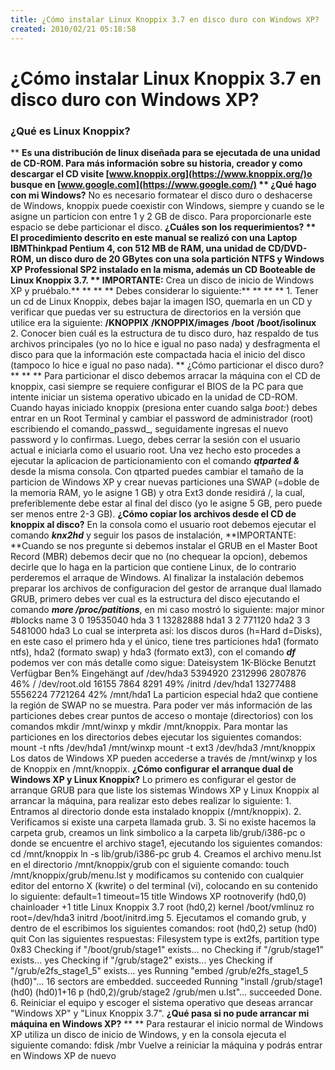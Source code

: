 ```yaml
---
title: ¿Cómo instalar Linux Knoppix 3.7 en disco duro con Windows XP?
created: 2010/02/21 05:18:58
---
```


# ¿Cómo instalar Linux Knoppix 3.7 en disco duro con Windows XP?

### **¿Qué es Linux Knoppix?**

** **Es una distribución de linux diseñada para se ejecutada de una unidad de CD-ROM. Para más información sobre su historia, creador y como descargar el CD visite [www.knoppix.org](https://www.knoppix.org/)o busque en [www.google.com](https://www.google.com/) ** ¿Qué hago con mi Windows?** No es necesario formatear el disco duro o deshacerse de Windows, knoppix puede coexistir con Windows, siempre y cuando se le asigne un particion con entre 1 y 2 GB de disco. Para proporcionarle este espacio se debe particionar el disco. **¿Cuáles son los requerimientos? ** El procedimiento descrito en este manual se realizó con una Laptop IBMThinkpad Pentium 4, con 512 MB de RAM, una unidad de CD/DVD-ROM, un disco duro de 20 GBytes con una sola partición NTFS y Windows XP Professional SP2 instalado en la misma, además un CD Booteable de Linux Knoppix 3.7. ** IMPORTANTE:** Crea un disco de inicio de Windows XP y pruébalo.** ** ** ** Debes considerar lo siguiente:** ** ** ** 1\. Tener un cd de Linux Knoppix, debes bajar la imagen ISO, quemarla en un CD y verificar que puedas ver su estructura de directorios en la versión que utilice era la siguiente: **/KNOPPIX** **/KNOPPIX/images** **/boot** **/boot/isolinux** 2\. Conocer bien cuál es la estructura de tu disco duro, haz respaldo de tus archivos principales (yo no lo hice e igual no paso nada) y desfragmenta el disco para que la información este compactada hacia el inicio del disco (tampoco lo hice e igual no paso nada). ** ¿Cómo particionar el disco duro?** ** ** Para particionar el disco debemos arracar la máquina con el CD de knoppix, casi siempre se requiere configurar el BIOS de la PC para que intente iniciar un sistema operativo ubicado en la unidad de CD-ROM. Cuando hayas iniciado knoppix (presiona enter cuando salga _boot:_) debes entrar en un Root Terminal y cambiar el password de administrador (root) escribiendo el comando_passwd_, seguidamente ingresas el nuevo password y lo confirmas. Luego, debes cerrar la sesión con el usuario actual e iniciarla como el usuario root. Una vez hecho esto procedes a ejecutar la aplicacion de particionamiento con el comando **_qtparted &_** desde la misma consola. Con qtparted puedes cambiar el tamaño de la particion de Windows XP y crear nuevas particiones una SWAP (=doble de la memoria RAM, yo le asigne 1 GB) y otra Ext3 donde residirá /, la cual, preferiblemente debe estar al final del disco (yo le asigne 5 GB, pero puede ser menos entre 2-3 GB). **¿Cómo copiar los archivos desde el CD de knoppix al disco?** En la consola como el usuario root debemos ejecutar el comando **_knx2hd_** y seguir los pasos de instalación, **IMPORTANTE: **Cuando se nos pregunte si debemos instalar el GRUB en el Master Boot Record (MBR) debemos decir que no (no chequear la opcion), debemos decirle que lo haga en la particion que contiene Linux, de lo contrario perderemos el arraque de Windows.  Al finalizar la instalación debemos preparar los archivos de configuracion del gestor de arranque dual llamado GRUB, primero debes ver cual es la estructura del disco ejecutando el comando **_more /proc/patitions_**, en mi caso mostró lo siguiente: major minor #blocks name 3 0 19535040 hda 3 1 13282888 hda1 3 2 771120 hda2 3 3 5481000 hda3 Lo cual se interpreta así: los discos duros (h=Hard d=Disks), en este caso el primero hda y el único, tiene tres particiones hda1 (formato ntfs), hda2 (formato swap) y hda3 (formato ext3), con el comando **_df_** podemos ver con más detalle como sigue: Dateisystem 1K-Blöcke Benutzt Verfügbar Ben% Eingehängt auf /dev/hda3 5394920 2312996 2807876 46% / /dev/root.old 16155 7864 8291 49% /initrd /dev/hda1 13277488 5556224 7721264 42% /mnt/hda1 La particion especial hda2 que contiene la región de SWAP no se muestra. Para poder ver más información de las particiones debes crear puntos de acceso o montaje (directorios) con los comandos mkdir /mnt/winxp y mkdir /mnt/knoppix. Para montar las particiones en los directorios debes ejecutar los siguientes comandos: mount -t nfts /dev/hda1 /mnt/winxp mount -t ext3 /dev/hda3 /mnt/knoppix  Los datos de Windows XP pueden accederse a través de /mnt/winxp y los de Knoppix en /mnt/knoppix. **¿Cómo configurar el arranque dual de Windows XP y Linux Knoppix?** Lo primero es configurar el gestor de arranque GRUB para que liste los sistemas Windows XP y Linux Knoppix al arrancar la máquina, para realizar esto debes realizar lo siguiente: 1\. Entramos al directorio donde esta instalado knoppix (/mnt/knoppix). 2\. Verificamos si existe una carpeta llamada grub. 3\. Si no existe hacemos la carpeta grub, creamos un link simbolico a la carpeta lib/grub/i386-pc o donde se encuentre el archivo stage1, ejecutando los siguientes comandos: cd /mnt/knoppix ln -s lib/grub/i386-pc grub 4\. Creamos el archivo menu.lst en el directorio /mnt/knoppix/grub con el siguiente comando: touch /mnt/knoppix/grub/menu.lst y modificamos su contenido con cualquier editor del entorno X (kwrite) o del terminal (vi), colocando en su contenido lo siguiente: default=1 timeout=15 title Windows XP rootnoverify (hd0,0) chainloader +1 title Linux Knoppix 3.7 root (hd0,2) kernel /boot/vmlinuz ro root=/dev/hda3 initrd /boot/initrd.img 5\. Ejecutamos el comando grub, y dentro de el escribimos los siguientes comandos: root (hd0,2) setup (hd0) quit Con las siguientes respuestas: Filesystem type is ext2fs, partition type 0x83 Checking if "/boot/grub/stage1" exists... no Checking if "/grub/stage1" exists... yes Checking if "/grub/stage2" exists... yes Checking if "/grub/e2fs_stage1_5" exists... yes Running "embed /grub/e2fs_stage1_5 (hd0)"... 16 sectors are embedded. succeeded Running "install /grub/stage1 (hd0) (hd0)1+16 p (hd0,2)/grub/stage2 /grub/men u.lst"... succeeded Done. 6\. Reiniciar el equipo y escoger el sistema operativo que deseas arrancar "Windows XP" y "Linux Knoppix 3.7". **¿Qué pasa si no pude arrancar mi máquina en Windows XP?** ** ** Para restaurar el inicio normal de Windows XP utiliza un disco de inicio de Windows, y en la consola ejecuta el siguiente comando: fdisk /mbr Vuelve a reiniciar la máquina y podrás entrar en Windows XP de nuevo